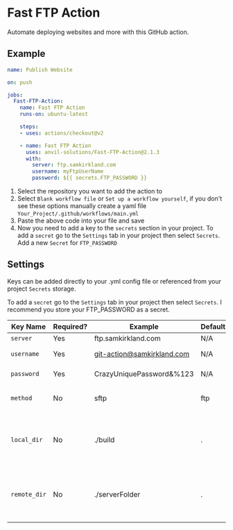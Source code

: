 # Fast FTP Action

Automate deploying websites and more with this GitHub action.

## Example
```yml
name: Publish Website

on: push

jobs:
  Fast-FTP-Action:
    name: Fast FTP Action
    runs-on: ubuntu-latest

    steps:
    - uses: actions/checkout@v2

    - name: Fast FTP Action
      uses: anvil-solutions/Fast-FTP-Action@2.1.3
      with:
        server: ftp.samkirkland.com
        username: myFtpUserName
        password: ${{ secrets.FTP_PASSWORD }}
```

1. Select the repository you want to add the action to
2. Select `Blank workflow file` or `Set up a workflow yourself`, if you don't see these options manually create a yaml file `Your_Project/.github/workflows/main.yml`
3. Paste the above code into your file and save
4. Now you need to add a key to the `secrets` section in your project. To add a `secret` go to the `Settings` tab in your project then select `Secrets`. Add a new `Secret` for `FTP_PASSWORD`

## Settings
Keys can be added directly to your .yml config file or referenced from your project `Secrets` storage.

To add a `secret` go to the `Settings` tab in your project then select `Secrets`.
I recommend you store your FTP_PASSWORD as a secret.

| Key Name       | Required? | Example                    | Default         | Description                 |
|----------------|-----------|----------------------------|-----------------|-----------------------------|
| `server`       | Yes       | ftp.samkirkland.com        | N/A             | FTP server                  |
| `username`     | Yes       | git-action@samkirkland.com | N/A             | FTP username                |
| `password`     | Yes       | CrazyUniquePassword&%123   | N/A             | FTP password                |
| `method`       | No        | sftp                       | ftp             | Protocol used (ftp or sftp) |
| `local_dir`    | No        | ./build                    | .               | The local folder to copy, defaults to root project folder. |
| `remote_dir`   | No        | ./serverFolder             | .               | The remote folder to copy to, deafults to root FTP folder. |
